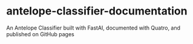 # antelope-classifier-documentation
An Antelope Classifier built with FastAI, documented with Quatro, and published on GitHub pages
